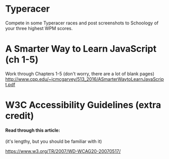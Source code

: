 # Typeracer

Compete in some Typeracer races and post screenshots to Schoology of your three highest WPM scores.

# A Smarter Way to Learn JavaScript (ch 1-5)

Work through Chapters 1-5 (don't worry, there are a lot of blank pages) http://www.cpp.edu/~jcmcgarvey/513_2016/ASmarterWaytoLearnJavaScript.pdf

# W3C Accessibility Guidelines (extra credit)

#### Read through this article:

(it's lengthy, but you should be familiar with it)

https://www.w3.org/TR/2007/WD-WCAG20-20070517/
